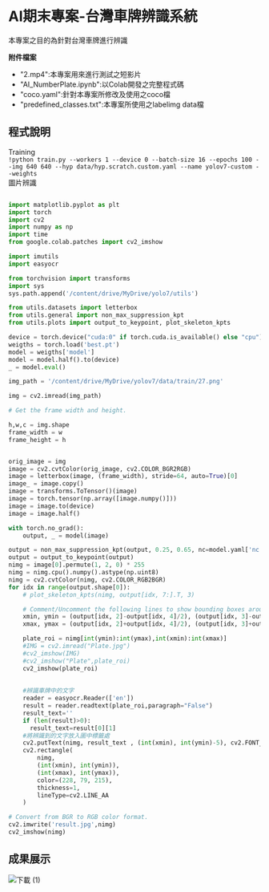 # AI期末專案-台灣車牌辨識系統  
本專案之目的為針對台灣車牌進行辨識  

**附件檔案**  
* "2.mp4":本專案用來進行測試之短影片  
* "AI_NumberPlate.ipynb":以Colab開發之完整程式碼  
* "coco.yaml":針對本專案所修改及使用之coco檔  
* "predefined_classes.txt":本專案所使用之labelimg data檔  

## 程式說明  
Training  
`!python train.py --workers 1 --device 0 --batch-size 16 --epochs 100 --img 640 640 --hyp data/hyp.scratch.custom.yaml --name yolov7-custom --weights`  
圖片辨識
```python  

import matplotlib.pyplot as plt
import torch
import cv2
import numpy as np
import time
from google.colab.patches import cv2_imshow

import imutils
import easyocr

from torchvision import transforms
import sys
sys.path.append('/content/drive/MyDrive/yolo7/utils')

from utils.datasets import letterbox
from utils.general import non_max_suppression_kpt
from utils.plots import output_to_keypoint, plot_skeleton_kpts

device = torch.device("cuda:0" if torch.cuda.is_available() else "cpu")
weigths = torch.load('best.pt')
model = weigths['model']
model = model.half().to(device)
_ = model.eval()

img_path = '/content/drive/MyDrive/yolov7/data/train/27.png'

img = cv2.imread(img_path)

# Get the frame width and height.

h,w,c = img.shape
frame_width = w
frame_height = h


orig_image = img
image = cv2.cvtColor(orig_image, cv2.COLOR_BGR2RGB)
image = letterbox(image, (frame_width), stride=64, auto=True)[0]
image_ = image.copy()
image = transforms.ToTensor()(image)
image = torch.tensor(np.array([image.numpy()]))
image = image.to(device)
image = image.half()

with torch.no_grad():
    output, _ = model(image)

output = non_max_suppression_kpt(output, 0.25, 0.65, nc=model.yaml['nc'], kpt_label=True)
output = output_to_keypoint(output)
nimg = image[0].permute(1, 2, 0) * 255
nimg = nimg.cpu().numpy().astype(np.uint8)
nimg = cv2.cvtColor(nimg, cv2.COLOR_RGB2BGR)
for idx in range(output.shape[0]):
    # plot_skeleton_kpts(nimg, output[idx, 7:].T, 3)

    # Comment/Uncomment the following lines to show bounding boxes around persons.
    xmin, ymin = (output[idx, 2]-output[idx, 4]/2), (output[idx, 3]-output[idx, 5]/2)
    xmax, ymax = (output[idx, 2]+output[idx, 4]/2), (output[idx, 3]+output[idx, 5]/2)

    plate_roi = nimg[int(ymin):int(ymax),int(xmin):int(xmax)]
    #IMG = cv2.imread("Plate.jpg")
    #cv2_imshow(IMG)
    #cv2_imshow("Plate",plate_roi)
    cv2_imshow(plate_roi)
  
  
    #辨識車牌中的文字
    reader = easyocr.Reader(['en'])
    result = reader.readtext(plate_roi,paragraph="False")
    result_text=''
    if (len(result)>0):
      result_text=result[0][1]
    #將辨識到的文字放入圖中標籤處
    cv2.putText(nimg, result_text , (int(xmin), int(ymin)-5), cv2.FONT_HERSHEY_SIMPLEX,1, (228, 79, 215), 2)
    cv2.rectangle(
        nimg,
        (int(xmin), int(ymin)),
        (int(xmax), int(ymax)),
        color=(228, 79, 215),
        thickness=1,
        lineType=cv2.LINE_AA
    )

# Convert from BGR to RGB color format.
cv2.imwrite('result.jpg',nimg)
cv2_imshow(nimg)
```  
## 成果展示
![下載 (1)](https://user-images.githubusercontent.com/101086303/211226021-85a4c7a1-7f66-4b45-887a-457da6f92b71.png)

